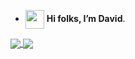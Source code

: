 - <img src="https://c.tenor.com/z2xJqhCpneIAAAAM/wave-hand.gif" width="30" height="30" align="center" />  **Hi folks, I’m David**.
<!-- - You can find me on <a href="https://www.linkedin.com/in/davidyap07" target="_blank"/> <img src="https://img.shields.io/badge/LinkedIn-0077B5?style=for-the-badge&logo=linkedin&logoColor=white" height="18" align="center"></a> -->
<!-- - You can reach me through davvyap@gmail.com 📫. -->

<a href="github-readme-stats-zeta-murex-12.vercel.app">
  <img align="center" src="https://github-readme-stats-zeta-murex-12.vercel.app/api?username=davvyap&show_icons=true&theme=panda"  />
</a>
<a href="github-readme-stats-zeta-murex-12.vercel.app">
  <img align="center" src="https://github-readme-stats-zeta-murex-12.vercel.app/api/top-langs/?username=davvyap&layout=compact&theme=vue-dark&show_icons=true" />
</a>


<!---
davvYap/davvYap is a ✨ special ✨ repository because its `README.md` (this file) appears on your GitHub profile.
You can click the Preview link to take a look at your changes.
--->
